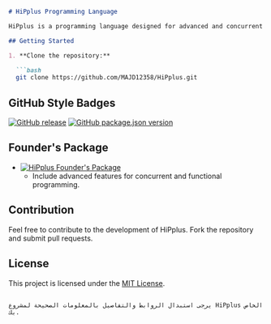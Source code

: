  ```markdown
# HiPplus Programming Language

HiPplus is a programming language designed for advanced and concurrent development.

## Getting Started

1. **Clone the repository:**

   ```bash
   git clone https://github.com/MAJD12358/HiPplus.git
   ```

## GitHub Style Badges

[![GitHub release](https://img.shields.io/github/release/MAJD12358/HiPplus.svg)](https://github.com/MAJD12358/HiPplus/releases)
[![GitHub package.json version](https://img.shields.io/github/package-json/v/MAJD12358/HiPplus.svg)](https://github.com/MAJD12358/HiPplus)

## Founder's Package

- [![HiPplus Founder's Package](https://img.shields.io/badge/HiPplus-Founder's%20Package-blue)](https://github.com/MAJD12358/HiPplus/packages/123456)
  - Include advanced features for concurrent and functional programming.

## Contribution

Feel free to contribute to the development of HiPplus. Fork the repository and submit pull requests.

## License

This project is licensed under the [MIT License](LICENSE).
```

يرجى استبدال الروابط والتفاصيل بالمعلومات الصحيحة لمشروع HiPplus الخاص بك.
